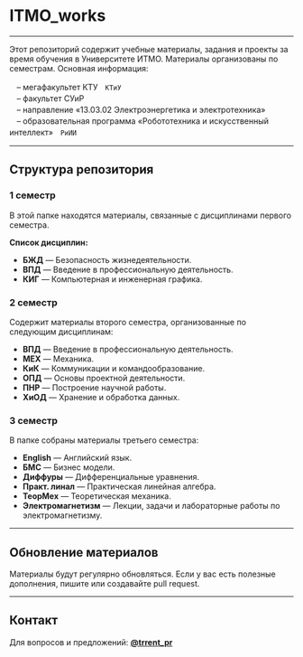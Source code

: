 # ITMO_works

---

Этот репозиторий содержит учебные материалы, задания и проекты за время обучения в Университете ИТМО. Материалы организованы по семестрам. 
Основная информация:

ㅤ– мегафакультет КТУㅤ`КТиУ`  
ㅤ– факультет СУиР  
ㅤ– направление «13.03.02 Электроэнергетика и электротехника»  
ㅤ– образовательная программа «Робототехника и искусственный интеллект»ㅤ`РиИИ`

---

## Структура репозитория

### 1 семестр
В этой папке находятся материалы, связанные с дисциплинами первого семестра.

**Список дисциплин:**
- **БЖД** — Безопасность жизнедеятельности.
- **ВПД** — Введение в профессиональную деятельность.
- **КИГ** — Компьютерная и инженерная графика.


### 2 семестр
Содержит материалы второго семестра, организованные по следующим дисциплинам:
- **ВПД** — Введение в профессиональную деятельность.
- **МЕХ** — Механика.
- **КиК** — Коммуникации и командообразование.
- **ОПД** — Основы проектной деятельности.
- **ПНР** — Построение научной работы.
- **ХиОД** — Хранение и обработка данных.

### 3 семестр
В папке собраны материалы третьего семестра:
- **English** — Английский язык.
- **БМС** — Бизнес модели.
- **Диффуры** — Дифференциальные уравнения.
- **Практ. линал** — Практическая линейная алгебра.
- **ТеорМех** — Теоретическая механика.
- **Электромагнетизм** — Лекции, задачи и лабораторные работы по электромагнетизму.

---

## Обновление материалов
Материалы будут регулярно обновляться. Если у вас есть полезные дополнения, пишите или создавайте pull request.

---

## Контакт
Для вопросов и предложений: **[@trrent_pr](https://t.me/trrent_pr)**
